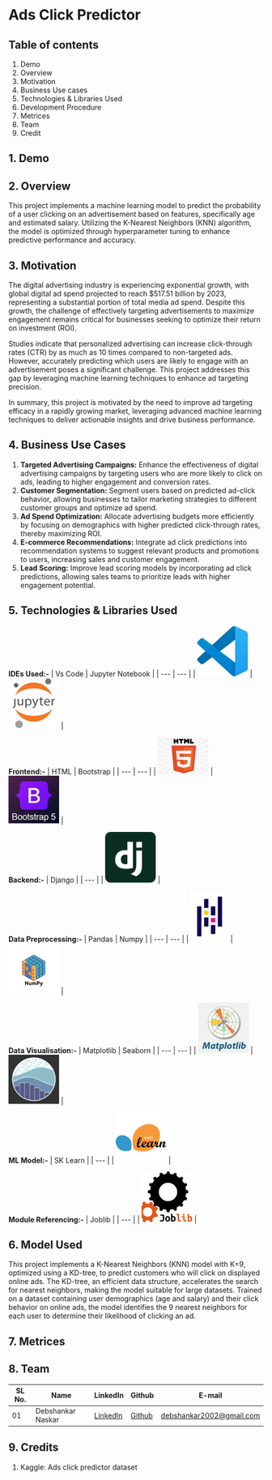 # Ads Click Predictor

## Table of contents

1. Demo
2. Overview
3. Motivation
4. Business Use cases
5. Technologies & Libraries Used
6. Development Procedure
7. Metrices
8. Team
9. Credit

## 1. Demo

## 2. Overview

This project implements a machine learning model to predict the probability of a user clicking on an advertisement based on features, specifically age and estimated salary. Utilizing the K-Nearest Neighbors (KNN) algorithm, the model is optimized through hyperparameter tuning to enhance predictive performance and accuracy.

## 3. Motivation

The digital advertising industry is experiencing exponential growth, with global digital ad spend projected to reach $517.51 billion by 2023, representing a substantial portion of total media ad spend. Despite this growth, the challenge of effectively targeting advertisements to maximize engagement remains critical for businesses seeking to optimize their return on investment (ROI).

Studies indicate that personalized advertising can increase click-through rates (CTR) by as much as 10 times compared to non-targeted ads. However, accurately predicting which users are likely to engage with an advertisement poses a significant challenge. This project addresses this gap by leveraging machine learning techniques to enhance ad targeting precision.
  
In summary, this project is motivated by the need to improve ad targeting efficacy in a rapidly growing market, leveraging advanced machine learning techniques to deliver actionable insights and drive business performance.

## 4. Business Use Cases

1. **Targeted Advertising Campaigns:** Enhance the effectiveness of digital advertising campaigns by targeting users who are more likely to click on ads, leading to higher engagement and conversion rates.
2. **Customer Segmentation:** Segment users based on predicted ad-click behavior, allowing businesses to tailor marketing strategies to different customer groups and optimize ad spend.
3. **Ad Spend Optimization:** Allocate advertising budgets more efficiently by focusing on demographics with higher predicted click-through rates, thereby maximizing ROI.
4. **E-commerce Recommendations:** Integrate ad click predictions into recommendation systems to suggest relevant products and promotions to users, increasing sales and customer engagement.
5. **Lead Scoring:** Improve lead scoring models by incorporating ad click predictions, allowing sales teams to prioritize leads with higher engagement potential.

## 5. Technologies & Libraries Used

**IDEs Used:-**
| Vs Code | Jupyter Notebook |
| --- | --- |
| ![Vs Code logo](https://github.com/Deb2Dev/adsClickPredictor/blob/main/Logos/vscode_logo.jpg) | ![Vs Code logo](https://github.com/Deb2Dev/adsClickPredictor/blob/main/Logos/jupyter_logo.png) |

**Frontend:-**
| HTML | Bootstrap |
| --- | --- |
| ![HTML logo](https://github.com/Deb2Dev/adsClickPredictor/blob/main/Logos/html5_logo.jpg) | ![Bootstrap logo](https://github.com/Deb2Dev/adsClickPredictor/blob/main/Logos/bootstrap5_logo.jpg) |

**Backend:-**
| Django |
| --- |
| ![Django logo](https://github.com/Deb2Dev/adsClickPredictor/blob/main/Logos/django_logo.png) |

**Data Preprocessing:-**
| Pandas | Numpy |
| --- | --- |
| ![Pandas logo](https://github.com/Deb2Dev/adsClickPredictor/blob/main/Logos/pandas_logo.png) | ![Numpy logo](https://github.com/Deb2Dev/adsClickPredictor/blob/main/Logos/numpy_logo.png) |

**Data Visualisation:-**
| Matplotlib | Seaborn |
| --- | --- |
| ![Matplotlib logo](https://github.com/Deb2Dev/adsClickPredictor/blob/main/Logos/matplotlib_logo.png) | ![Seaborn logo](https://github.com/Deb2Dev/adsClickPredictor/blob/main/Logos/seaborn_logo.png) |

**ML Model:-**
| SK Learn |
| --- |
| ![SK Learn logo](https://github.com/Deb2Dev/adsClickPredictor/blob/main/Logos/sklearn_logo.png) |

**Module Referencing:-**
| Joblib |
| --- |
| ![Joblib logo](https://github.com/Deb2Dev/adsClickPredictor/blob/main/Logos/joblib_logo.png) |

## 6. Model Used

This project implements a K-Nearest Neighbors (KNN) model with K=9, optimized using a KD-tree, to predict customers who will click on displayed online ads. The KD-tree, an efficient data structure, accelerates the search for nearest neighbors, making the model suitable for large datasets. Trained on a dataset containing user demographics (age and salary) and their click behavior on online ads, the model identifies the 9 nearest neighbors for each user to determine their likelihood of clicking an ad.

## 7. Metrices

## 8. Team

| SL No. | Name | LinkedIn | Github | E-mail |
| --- | --- | --- | --- | --- |
| 01 | Debshankar Naskar | [LinkedIn](https://www.linkedin.com/in/debshankar-naskar-07ba2222b) | [Github](https://github.com/Deb2Dev) | debshankar2002@gmail.com |

## 9. Credits

1. Kaggle: Ads click predictor dataset
